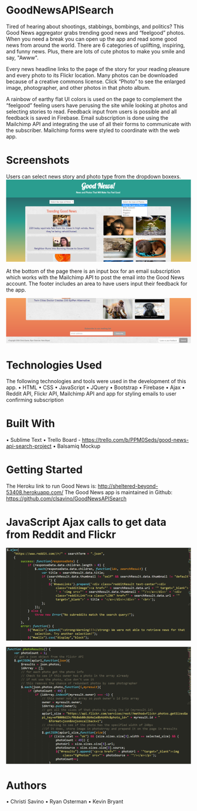 # GoodNewsAPISearch

Tired of hearing about shootings, stabbings, bombings, and politics? This Good News aggregator grabs trending good news and “feelgood” photos. When you need a break you can open up the app and read some good news from around the world. There are 6 categories of uplifting, inspiring, and funny news. Plus, there are lots of cute photos to make you smile and say, "Awww".

Every news headline links to the page of the story for your reading pleasure and every photo to its Flickr location. Many photos can be downloaded because of a creative commons license. Click “Photo” to see the enlarged image, photographer, and other photos in that photo album.

A rainbow of earthy flat UI colors is used on the page to complement the “feelgood” feeling users have perusing the site while looking at photos and selecting stories to read.
Feedback input from users is possible and all feedback is saved in Firebase. Email subscription is done using the Mailchimp API and integrating the use of all their forms to communicate with the subscriber. Mailchimp forms were styled to coordinate with the web app. 

# Screenshots
Users can select news story and photo type from the dropdown boxexs.
![Alt text](/assets/images/dropdown.PNG?raw=true "Photo of the opening page with a dropdown box opened")

At the bottom of the page there is an input box for an email subscription which works with the Mailchimp API to post the email into the Good News account. The footer includes an area to have users input their feedback for the app.

![Alt text](/assets/images/footer.PNG?raw=true "Photo of the footer with email subscription and feedback input")

# Technologies Used
The following technologies and tools were used in the development of this app.
•	HTML
•	CSS
•	JavaScript
•	JQuery
•	Bootstrap
•	Firebase
•	Ajax
•	Reddit API, Flickr API, Mailchimp API and app for styling emails to user confirming subscription

# Built With
•	Sublime Text
•	Trello Board - https://trello.com/b/PPM0Seds/good-news-api-search-project
•	Balsamiq Mockup

# Getting Started
The Heroku link to run Good News is: 
http://sheltered-beyond-53408.herokuapp.com/
The Good News app is maintained in Github: 
https://github.com/clsavino/GoodNewsAPISearch

# JavaScript Ajax calls to get data from Reddit and Flickr
![Alt text](/assets/images/redditCode.PNG?raw=true "Photo of code snippet of JavaScript using an Ajax call to the Reddit API")

![Alt text](/assets/images/flickrcode.PNG?raw=true "Photo of code snipped of JavaScript using an Ajax call to the Flickr API")

# Authors
•	Christi Savino
•	Ryan Osterman
•	Kevin Bryant
